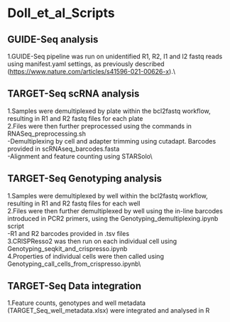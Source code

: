 # Doll_et_al_Scripts

## GUIDE-Seq analysis
1.GUIDE-Seq pipeline was run on unidentified R1, R2, I1 and I2 fastq reads using manifest.yaml settings, as previously described
(https://www.nature.com/articles/s41596-021-00626-x).\

## TARGET-Seq scRNA analysis
1.Samples were demultiplexed by plate within the bcl2fastq workflow, resulting in R1 and R2 fastq files for each plate\
2.Files were then further preprocessed using the commands in RNASeq_preprocessing.sh\
    -Demultiplexing by cell and adapter trimming using cutadapt. Barcodes provided in scRNAseq_barcodes.fasta\
    -Alignment and feature counting using STARSolo\


## TARGET-Seq Genotyping analysis
1.Samples were demultiplexed by well within the bcl2fastq workflow, resulting in R1 and R2 fastq files for each well\
2.Files were then further demultiplexed by well using the in-line barcodes introduced in PCR2 primers, using the Genotyping_demultiplexing.ipynb script\
    -R1 and R2 barcodes provided in .tsv files\
3.CRISPResso2 was then run on each individual cell using Genotyping_seqkit_and_crispresso.ipynb\
4.Properties of individual cells were then called using Genotyping_call_cells_from_crispresso.ipynb\


## TARGET-Seq Data integration
1.Feature counts, genotypes and well metadata (TARGET_Seq_well_metadata.xlsx) were integrated and analysed in R
